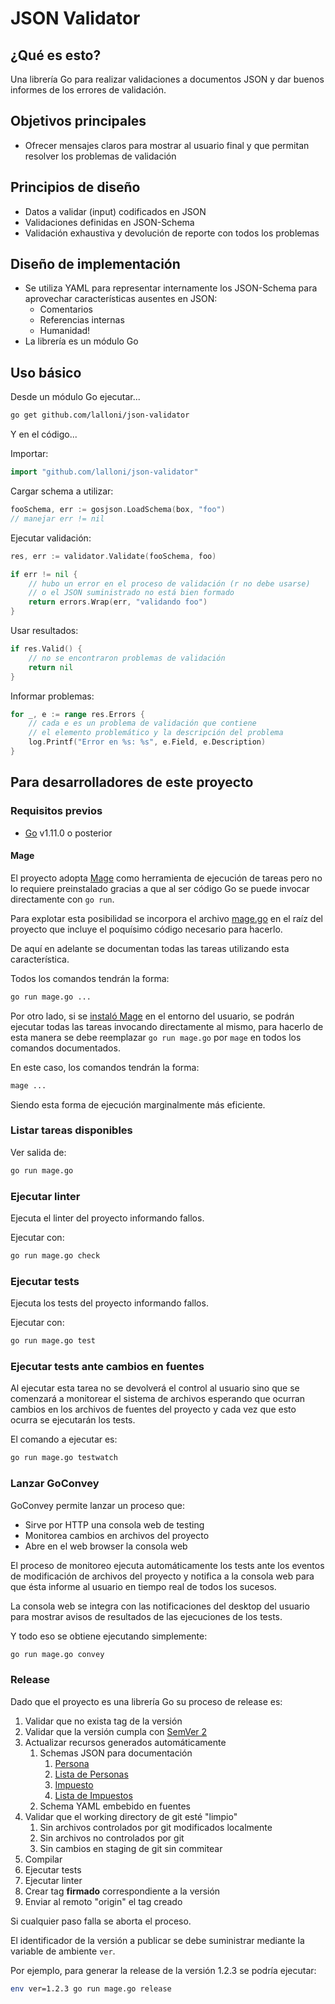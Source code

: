 # JSON Validator

## ¿Qué es esto?

Una librería Go para realizar validaciones a documentos JSON y dar buenos informes de los errores de validación.

## Objetivos principales

- Ofrecer mensajes claros para mostrar al usuario final y que permitan resolver los problemas de validación

## Principios de diseño

- Datos a validar (input) codificados en JSON
- Validaciones definidas en JSON-Schema
- Validación exhaustiva y devolución de reporte con todos los problemas

## Diseño de implementación

- Se utiliza YAML para representar internamente los JSON-Schema para aprovechar características ausentes en JSON:
  - Comentarios
  - Referencias internas
  - Humanidad!
- La librería es un módulo Go

## Uso básico

Desde un módulo Go ejecutar...

```sh
go get github.com/lalloni/json-validator
```

Y en el código...

Importar:

```go
import "github.com/lalloni/json-validator"
```

Cargar schema a utilizar:

```go
fooSchema, err := gosjson.LoadSchema(box, "foo")
// manejar err != nil
```

Ejecutar validación:

```go
res, err := validator.Validate(fooSchema, foo)

if err != nil {
    // hubo un error en el proceso de validación (r no debe usarse)
    // o el JSON suministrado no está bien formado
    return errors.Wrap(err, "validando foo")
}
```

Usar resultados:

```go
if res.Valid() {
    // no se encontraron problemas de validación
    return nil
}
```

Informar problemas:

```go
for _, e := range res.Errors {
    // cada e es un problema de validación que contiene
    // el elemento problemático y la descripción del problema
    log.Printf("Error en %s: %s", e.Field, e.Description)
}
```

## Para desarrolladores de este proyecto

### Requisitos previos

- [Go](https://golang.org/dl/) v1.11.0 o posterior

#### Mage

El proyecto adopta [Mage](https://magefile.org/) como herramienta de ejecución de tareas pero no lo requiere preinstalado gracias a que al ser código Go se puede invocar directamente con `go run`.

Para explotar esta posibilidad se incorpora el archivo [mage.go](mage.go) en el raíz del proyecto que incluye el poquísimo código necesario para hacerlo.

De aquí en adelante se documentan todas las tareas utilizando esta característica.

Todos los comandos tendrán la forma:

```sh
go run mage.go ...
```

Por otro lado, si se [instaló Mage](https://magefile.org/#installation) en el entorno del usuario, se podrán ejecutar todas las tareas invocando directamente al mismo, para hacerlo de esta manera se debe reemplazar `go run mage.go` por `mage` en todos los comandos documentados.

En este caso, los comandos tendrán la forma:

```sh
mage ...
```

Siendo esta forma de ejecución marginalmente más eficiente.

### Listar tareas disponibles

Ver salida de:

```sh
go run mage.go
```

### Ejecutar linter

Ejecuta el linter del proyecto informando fallos.

Ejecutar con:

```sh
go run mage.go check
```

### Ejecutar tests

Ejecuta los tests del proyecto informando fallos.

Ejecutar con:

```sh
go run mage.go test
```

### Ejecutar tests ante cambios en fuentes

Al ejecutar esta tarea no se devolverá el control al usuario sino que se comenzará a monitorear el sistema de archivos esperando que ocurran cambios en los archivos de fuentes del proyecto y cada vez que esto ocurra se ejecutarán los tests.

El comando a ejecutar es:

```sh
go run mage.go testwatch
```

### Lanzar GoConvey

GoConvey permite lanzar un proceso que:

- Sirve por HTTP una consola web de testing
- Monitorea cambios en archivos del proyecto
- Abre en el web browser la consola web

El proceso de monitoreo ejecuta automáticamente los tests ante los eventos de modificación de archivos del proyecto y notifica a la consola web para que ésta informe al usuario en tiempo real de todos los sucesos.

La consola web se integra con las notificaciones del desktop del usuario para mostrar avisos de resultados de las ejecuciones de los tests.

Y todo eso se obtiene ejecutando simplemente:

```sh
go run mage.go convey
```

### Release

Dado que el proyecto es una librería Go su proceso de release es:

1. Validar que no exista tag de la versión
2. Validar que la versión cumpla con [SemVer 2](https://semver.org/spec/v2.0.0.html)
3. Actualizar recursos generados automáticamente
   1. Schemas JSON para documentación
      1. [Persona](doc/schemas/persona.json)
      2. [Lista de Personas](doc/schemas/persona-list.json)
      3. [Impuesto](doc/schemas/impuesto.json)
      4. [Lista de Impuestos](doc/schemas/impuesto-list.json)
   2. Schema YAML embebido en fuentes
4. Validar que el working directory de git esté "limpio"
   1. Sin archivos controlados por git modificados localmente
   2. Sin archivos no controlados por git
   3. Sin cambios en staging de git sin commitear
5. Compilar
6. Ejecutar tests
7. Ejecutar linter
8. Crear tag **firmado** correspondiente a la versión
9. Enviar al remoto "origin" el tag creado

Si cualquier paso falla se aborta el proceso.

El identificador de la versión a publicar se debe suministrar mediante la variable de ambiente `ver`.

Por ejemplo, para generar la release de la versión 1.2.3 se podría ejecutar:

```sh
env ver=1.2.3 go run mage.go release
```
